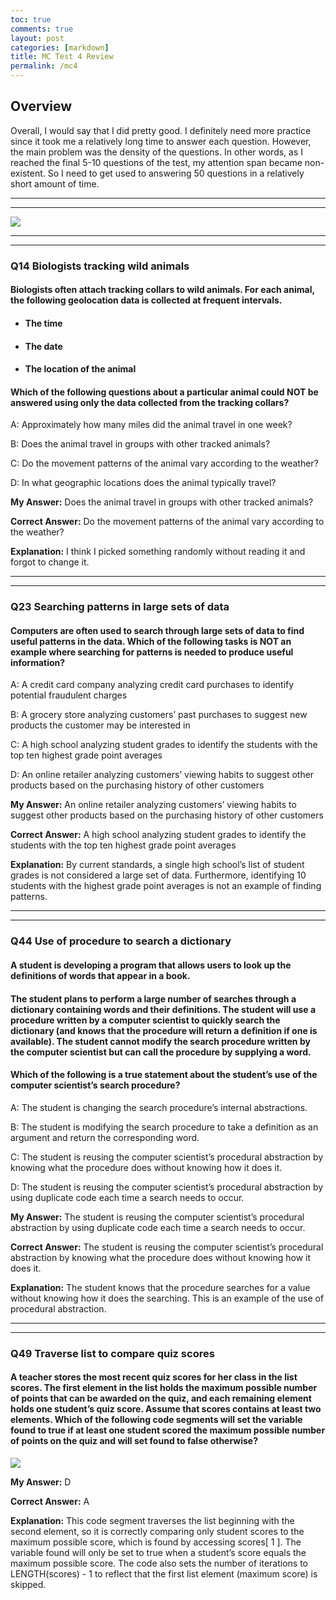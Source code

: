```yaml
---
toc: true
comments: true
layout: post
categories: [markdown]
title: MC Test 4 Review 
permalink: /mc4
---
```


## Overview

Overall, I would say that I did pretty good. I definitely need more practice since it took me a relatively long time to answer each question. However, the main problem was the density of the questions. In other words, as I reached the final 5-10 questions of the test, my attention span became non-existent. So I need to get used to answering 50 questions in a relatively short amount of time.

---
---

![]({{site.baseurl}}/images/1.png)

---
---

### Q14 Biologists tracking wild animals

#### Biologists often attach tracking collars to wild animals. For each animal, the following geolocation data is collected at frequent intervals.

- #### The time

- #### The date

- #### The location of the animal

#### Which of the following questions about a particular animal could NOT be answered using only the data collected from the tracking collars?

A: Approximately how many miles did the animal travel in one week?

B: Does the animal travel in groups with other tracked animals?

C: Do the movement patterns of the animal vary according to the weather?

D: In what geographic locations does the animal typically travel?

**My Answer:** Does the animal travel in groups with other tracked animals?

**Correct Answer:** Do the movement patterns of the animal vary according to the weather?

**Explanation:** I think I picked something randomly without reading it and forgot to change it.

---
---

### Q23 Searching patterns in large sets of data

#### Computers are often used to search through large sets of data to find useful patterns in the data. Which of the following tasks is NOT an example where searching for patterns is needed to produce useful information?

A: A credit card company analyzing credit card purchases to identify potential fraudulent charges

B: A grocery store analyzing customers’ past purchases to suggest new products the customer may be interested in

C: A high school analyzing student grades to identify the students with the top ten highest grade point averages

D: An online retailer analyzing customers’ viewing habits to suggest other products based on the purchasing history of other customers

**My Answer:** An online retailer analyzing customers’ viewing habits to suggest other products based on the purchasing history of other customers

**Correct Answer:** A high school analyzing student grades to identify the students with the top ten highest grade point averages

**Explanation:** By current standards, a single high school’s list of student grades is not considered a large set of data. Furthermore, identifying 10 students with the highest grade point averages is not an example of finding patterns.

---
---

### Q44 Use of procedure to search a dictionary

#### A student is developing a program that allows users to look up the definitions of words that appear in a book.

#### The student plans to perform a large number of searches through a dictionary containing words and their definitions. The student will use a procedure written by a computer scientist to quickly search the dictionary (and knows that the procedure will return a definition if one is available). The student cannot modify the search procedure written by the computer scientist but can call the procedure by supplying a word.

#### Which of the following is a true statement about the student’s use of the computer scientist’s search procedure?

A: The student is changing the search procedure’s internal abstractions.

B: The student is modifying the search procedure to take a definition as an argument and return the corresponding word.

C: The student is reusing the computer scientist’s procedural abstraction by knowing what the procedure does without knowing how it does it.

D: The student is reusing the computer scientist’s procedural abstraction by using duplicate code each time a search needs to occur.

**My Answer:** The student is reusing the computer scientist’s procedural abstraction by using duplicate code each time a search needs to occur.

**Correct Answer:** The student is reusing the computer scientist’s procedural abstraction by knowing what the procedure does without knowing how it does it.

**Explanation:** The student knows that the procedure searches for a value without knowing how it does the searching. This is an example of the use of procedural abstraction.

---
---

### Q49 Traverse list to compare quiz scores

#### A teacher stores the most recent quiz scores for her class in the list scores. The first element in the list holds the maximum possible number of points that can be awarded on the quiz, and each remaining element holds one student’s quiz score. Assume that scores contains at least two elements. Which of the following code segments will set the variable found to true if at least one student scored the maximum possible number of points on the quiz and will set found to false otherwise?

![]({{site.baseurl}}/images/2.png)

**My Answer:** D

**Correct Answer:** A

**Explanation:** This code segment traverses the list beginning with the second element, so it is correctly comparing only student scores to the maximum possible score, which is found by accessing scores[ 1 ]. The variable found will only be set to true when a student’s score equals the maximum possible score. The code also sets the number of iterations to LENGTH(scores) - 1 to reflect that the first list element (maximum score) is skipped.

